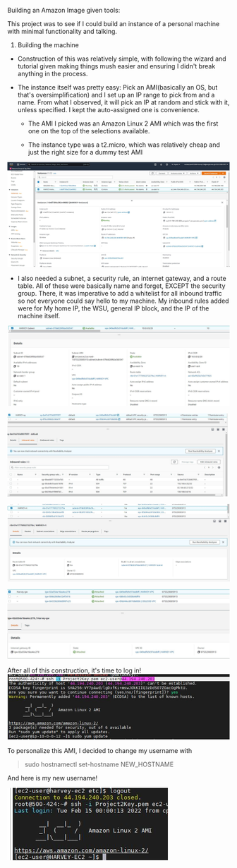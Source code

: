 Building an Amazon Image given tools:

This project was to see if I could build an instance of a personal machine
with minimal functionality and talking. 
	
1) Building the machine
- Construction of this was relatively simple, with following the wizard
  and tutorial given making things mush easier and ensuring I didn't 
  break anything in the process. 
			
- The instance itself was pretty easy: Pick an AMI(basically an OS, but that's oversimplification)
  and I set up an IP range to pick from and a name. From what I observed, it will pick an IP
  at random and stick with it, unless specified. I kept the auto-assigned one is 
  convenience.
			  
  -  The AMI I picked was an Amazon Linux 2 AMI which was the first one on the top of the selections available.
	
  - The instance type was a t2.micro, which was relatively cheap and just the right size for a dummy test AMI 
		
![Here is what the instance should look like after construction in AWS from the Dashboard](assets/images/InstanceDetails.JPG)
						
- I also needed a subnet, a security rule, an internet gateway, and a route table. All of these were basically name and forget,
  EXCEPT the security group. There, it was imperative to add a whitelist for all inbound traffic so not everyone
  could say hello to my machine. My inbound rules added were for My home IP, the WSU, general IP block, and the IP of the machine itself.
			  
![Here is the subnet](assets/images/SubnetDetails.JPG)
			  
![My security group inbound rules](assets/images/SecurityGroupRules.JPG)
			  
![Here is the existence of the route table](assets/images/RouteTableExistence.JPG)
			  
![Here is the existence of the internet gateway](assets/images/GatewayExistence.JPG)
			  
  After all of this construction, it's time to log in!
![My successful login!](assets/images/LoginSuccess.JPG)
			  
  To personalize this AMI, I decided to change my username with 
			  
> sudo hostnamectl set-hostname NEW_HOSTNAME

And here is my new username!


![My renaming success](assets/images/renaming.JPG)